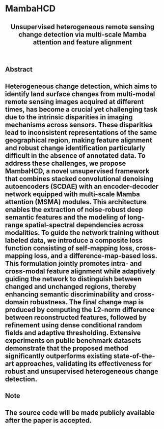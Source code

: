 # MambaHCD
<div align="center">
    <h2>
        Unsupervised heterogeneous remote sensing change detection via multi-scale Mamba attention and feature alignment
    </h2>
</div>
<br>

## Abstract

## Heterogeneous change detection, which aims to identify land surface changes from multi-modal remote sensing images acquired at different times, has become a crucial yet challenging task due to the intrinsic disparities in imaging mechanisms across sensors. These disparities lead to inconsistent representations of the same geographical region, making feature alignment and robust change identification particularly difficult in the absence of annotated data. To address these challenges, we propose MambaHCD, a novel unsupervised framework that combines stacked convolutional denoising autoencoders (SCDAE) with an encoder-decoder network equipped with multi-scale Mamba attention (MSMA) modules. This architecture enables the extraction of noise-robust deep semantic features and the modeling of long-range spatial-spectral dependencies across modalities. To guide the network training without labeled data, we introduce a composite loss function consisting of self-mapping loss, cross-mapping loss, and a difference-map-based loss. This formulation jointly promotes intra- and cross-modal feature alignment while adaptively guiding the network to distinguish between changed and unchanged regions, thereby enhancing semantic discriminability and cross-domain robustness. The final change map is produced by computing the L2-norm difference between reconstructed features, followed by refinement using dense conditional random fields and adaptive thresholding. Extensive experiments on public benchmark datasets demonstrate that the proposed method significantly outperforms existing state-of-the-art approaches, validating its effectiveness for robust and unsupervised heterogeneous change detection.

## Note
## The source code will be made publicly available after the paper is accepted.
